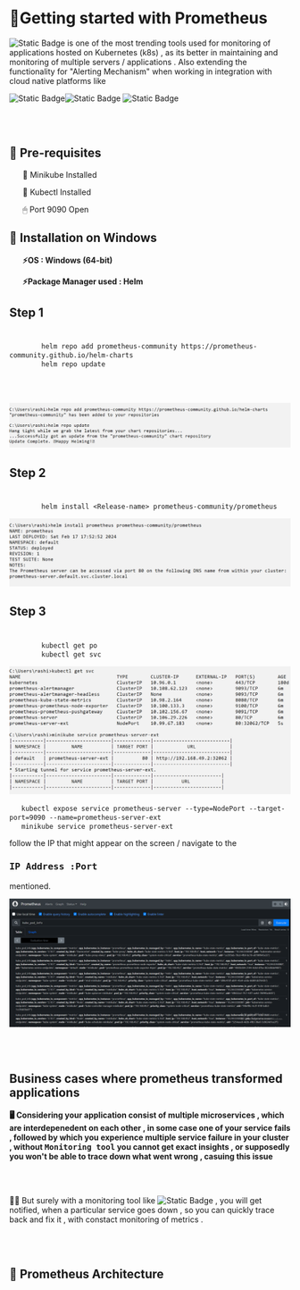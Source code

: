 <h1> 🌵Getting started with Prometheus </h1>

![Static Badge](https://img.shields.io/badge/Prometheus-green) is one of the most trending tools used for monitoring of applications hosted on Kubernetes (k8s) , as its better in maintaining and monitoring of multiple servers / applications .
Also extending the functionality for "Alerting Mechanism" when working in integration with cloud native platforms like 

![Static Badge](https://img.shields.io/badge/AWS-pink)![Static Badge](https://img.shields.io/badge/Azure-blue)
![Static Badge](https://img.shields.io/badge/GCP-red)

<br> </br>

<h2> 💬 Pre-requisites </h2>
  <ol>📜 Minikube Installed </ol> 
  <ol>📜 Kubectl Installed </ol>
  <ol>🖱 Port 9090 Open </ol>
   
<h2> 🔌 Installation on Windows </h2>
  <ol> <strong>⚡OS : Windows (64-bit)</ol> </strong>
  <ol> <strong>⚡Package Manager used : Helm  </strong> </ol>

  <h2><strong> Step 1 </strong> <h1></h1>
    
            helm repo add prometheus-community https://prometheus-community.github.io/helm-charts
            helm repo update
            
  <br> </br>

  
  ![ScreenShot](helm_01.png)

  <h2><strong> Step 2 </strong> <h1></h1>

            helm install <Release-name> prometheus-community/prometheus 
  
            
  ![ScreenShot](helm_02.png)   

   <h2><strong> Step 3 </strong> <h1></h1>

            kubectl get po
            kubectl get svc

   ![ScreenShot](helm_03.png)  

       kubectl expose service prometheus-server --type=NodePort --target-port=9090 --name=prometheus-server-ext
       minikube service prometheus-server-ext

   follow the IP  that might appear on the screen / navigate to the <h3><kbd> IP Address :Port </kbd></h3> mentioned.

   ![ScreenShot](prometheusdashboard.png)  


  <br> </br>
  
  <h2> Business cases where prometheus transformed applications </h2>
 <strong> 🖥️ Considering your application consist of multiple microservices , which are interdepenedent on each other , in some case one of your service fails , followed by which you experience 
  multiple service failure in your cluster , without <kbd>Monitoring tool</kbd> you cannot get exact insights , or supposedly you won't be able to trace down what went wrong , casuing this 
  issue
  </strong>

  <br> </br>

  🚥🚨 But surely with a monitoring tool like  ![Static Badge](https://img.shields.io/badge/prometheus-pink)  , you will get notified, when a particular service goes down , so you can quickly trace back and fix it , with constact monitoring of metrics .

 
 </strong>

 <br> </br>

 <h2> 🧱 Prometheus Architecture </h2>

 

  
            
  

  

  
  






  

